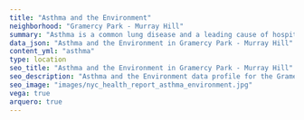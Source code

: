 ```yaml
---
title: "Asthma and the Environment"
neighborhood: "Gramercy Park - Murray Hill"
summary: "Asthma is a common lung disease and a leading cause of hospitalizations for children under 15 years old. This report provides a summary of asthma indicators by neighborhood. It also describes housing and neighborhood characteristics that can make asthma worse."
data_json: "Asthma and the Environment in Gramercy Park - Murray Hill"
content_yml: "asthma"
type: location
seo_title: "Asthma and the Environment in Gramercy Park - Murray Hill"
seo_description: "Asthma and the Environment data profile for the Gramercy Park - Murray Hill neighborhood of NYC."
seo_image: "images/nyc_health_report_asthma_environment.jpg"
vega: true
arquero: true
---
```

